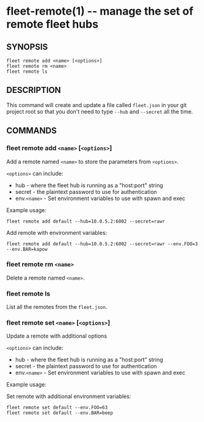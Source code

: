 fleet-remote(1) -- manage the set of remote fleet hubs
======================================================

## SYNOPSIS

    fleet remote add <name> [<options>]
    fleet remote rm <name>
    fleet remote ls

## DESCRIPTION

This command will create and update a file called `fleet.json` in your git
project root so that you don't need to type `--hub` and `--secret` all the time.

## COMMANDS

### fleet remote add `<name>` [`<options>`]

Add a remote named `<name>` to store the parameters from `<options>`.

`<options>` can include:

* hub - where the fleet hub is running as a "host:port" string
* secret - the plaintext password to use for authentication
* env.`<name>` - Set environment variables to use with spawn and exec


Example usage:

    fleet remote add default --hub=10.0.5.2:6002 --secret=rawr

Add remote with environment variables:

    fleet remote add default --hub=10.0.5.2:6002 --secret=rawr --env.FOO=3 --env.BAR=kapow


### fleet remote rm `<name>`

Delete a remote named `<name>`.

### fleet remote ls

List all the remotes from the `fleet.json`.

### fleet remote set `<name>` [`<options>`]

Update a remote with additional options

`<options>` can include:

* hub - where the fleet hub is running as a "host:port" string
* secret - the plaintext password to use for authentication
* env.`<name>` - Set environment variables to use with spawn and exec


Example usage:

Set remote with additional environment variables:

    fleet remote set default --env.FOO=63
    fleet remote set default --env.BAR=beep
